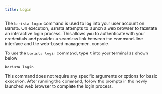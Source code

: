 ```yaml
---
title: Login
---
```


The `barista login` command is used to log into your user account on Barista. On execution, Barista attempts to launch a web browser to facilitate an interactive login process. This allows you to authenticate with your credentials and provides a seamless link between the command-line interface and the web-based management console.

To use the `barista login` command, type it into your terminal as shown below:

```
barista login
```

This command does not require any specific arguments or options for basic execution. After running the command, follow the prompts in the newly launched web browser to complete the login process.
